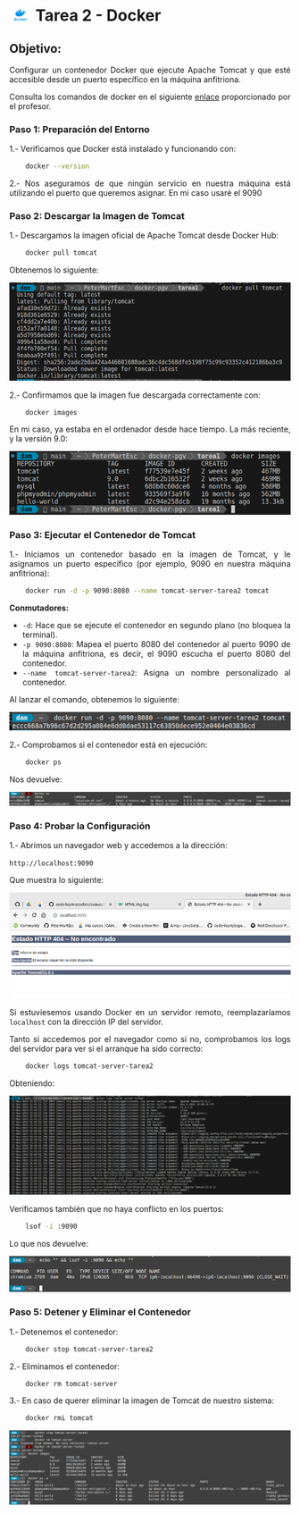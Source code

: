 <div style="text-align: justify;">

# <img src="../recursos-compartidos/docker-icon.png" width="40"> Tarea 2 - Docker

## Objetivo:

Configurar un contenedor Docker que ejecute Apache Tomcat y que esté accesible desde un puerto específico en la máquina anfitriona.

Consulta los comandos de docker en el siguiente [enlace](https://github.com/jpexposito/bash-learn/blob/main/comun/docker/COMANDOS.md) proporcionado por el profesor.

### Paso 1: Preparación del Entorno

1.- Verificamos que Docker está instalado y funcionando con:

```bash
    docker --version
```

2.- Nos aseguramos de que ningún servicio en nuestra máquina está utilizando el puerto que queremos asignar. En mi caso usaré el 9090

### Paso 2: Descargar la Imagen de Tomcat

1.- Descargamos la imagen oficial de Apache Tomcat desde Docker Hub:

```bash
    docker pull tomcat
```

Obtenemos lo siguiente:

<img src="./capturas/1.png" alt="captura 1">

2.- Confirmamos que la imagen fue descargada correctamente con:

```bash
    docker images
```

En mi caso, ya estaba en el ordenador desde hace tiempo. La más reciente, y la versión 9.0:

<img src="./capturas/2.png" alt="captura 2">

### Paso 3: Ejecutar el Contenedor de Tomcat

1.- Iniciamos un contenedor basado en la imagen de Tomcat, y le asignamos un puerto específico (por ejemplo, 9090 en nuestra máquina anfitriona):

```bash
    docker run -d -p 9090:8080 --name tomcat-server-tarea2 tomcat
```
__Conmutadores:__

- `-d`: Hace que se ejecute el contenedor en segundo plano (no bloquea la terminal).
- `-p 9090:8080`: Mapea el puerto 8080 del contenedor al puerto 9090 de la máquina anfitriona, es decir, el 9090 escucha el puerto 8080 del contenedor.
- `--name tomcat-server-tarea2`: Asigna un nombre personalizado al contenedor.

Al lanzar el comando, obtenemos lo siguiente:

<img src="./capturas/3.png" alt="captura 3">

2.- Comprobamos si el contenedor está en ejecución:

```bash
    docker ps
```

Nos devuelve:

<img src="./capturas/3.2.png" alt="captura 3.2">

### Paso 4: Probar la Configuración

1.- Abrimos un navegador web y accedemos a la dirección:

`http://localhost:9090`

Que muestra lo siguiente:

<img src="./capturas/4.png" alt="captura 4">

Si estuviesemos usando Docker en un servidor remoto, reemplazaríamos `localhost` con la dirección IP del servidor.

Tanto si accedemos por el navegador como si no, comprobamos los logs del servidor para ver si el arranque ha sido correcto:

```bash
    docker logs tomcat-server-tarea2
```

Obteniendo: 

<img src="./capturas/4.2.png" alt="captura 4.2">

Verificamos también que no haya conflicto en los puertos:

```bash
    lsof -i :9090
```

Lo que nos devuelve:

<img src="./capturas/4.3.png" alt="captura 4.3">

### Paso 5: Detener y Eliminar el Contenedor

1.- Detenemos el contenedor:

```bash
    docker stop tomcat-server-tarea2
```

2.- Eliminamos el contenedor:

```bash
    docker rm tomcat-server
```
3.- En caso de querer eliminar la imagen de Tomcat de nuestro sistema:

```bash
    docker rmi tomcat
```

<img src="./capturas/5.png" alt="captura 5">


</div>